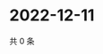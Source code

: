 # 2022-12-11

共 0 条

<!-- BEGIN WEIBO -->
<!-- 最后更新时间 Sun Dec 11 2022 15:12:09 GMT+0800 (China Standard Time) -->

<!-- END WEIBO -->
